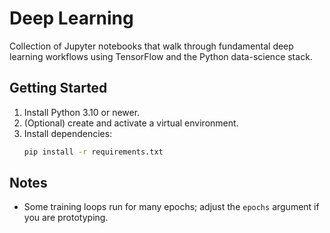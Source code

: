 ﻿# Deep Learning

Collection of Jupyter notebooks that walk through fundamental deep learning workflows using TensorFlow and the Python data-science stack.

## Getting Started
1. Install Python 3.10 or newer.
2. (Optional) create and activate a virtual environment.
3. Install dependencies:
   ```bash
   pip install -r requirements.txt
   ```

## Notes
- Some training loops run for many epochs; adjust the `epochs` argument if you are prototyping.
